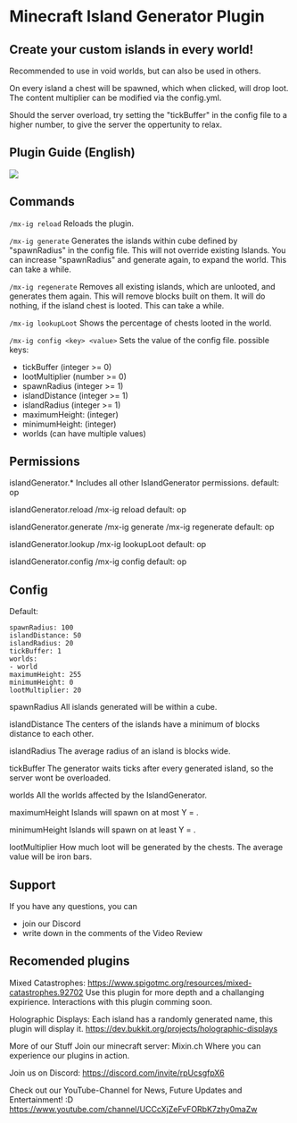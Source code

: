 # Minecraft Island Generator Plugin

## Create your custom islands in every world!

Recommended to use in void worlds, but can also be used in others.

On every island a chest will be spawned, which when clicked, will drop loot.
The content multiplier can be modified via the config.yml.

Should the server overload, try setting the "tickBuffer" in the config file to a higher number, to give the server the
oppertunity to relax.

## Plugin Guide (English)

[![](https://img.youtube.com/vi/vfwuMaA8BqY/0.jpg)](https://www.youtube.com/watch?v=vfwuMaA8BqY)

## Commands

`/mx-ig reload`
Reloads the plugin.

`/mx-ig generate`
Generates the islands within <x>*<x>*<x> cube defined by "spawnRadius" in the config file.
This will not override existing Islands.
You can increase "spawnRadius" and generate again, to expand the world.
This can take a while.

`/mx-ig regenerate`
Removes all existing islands, which are unlooted, and generates them again.
This will remove blocks built on them.
It will do nothing, if the island chest is looted.
This can take a while.

`/mx-ig lookupLoot`
Shows the percentage of chests looted in the world.

`/mx-ig config <key> <value>`
Sets the value of the config file.
possible keys:

- tickBuffer (integer >= 0)
- lootMultiplier (number >= 0)
- spawnRadius (integer >= 1)
- islandDistance (integer >= 1)
- islandRadius (integer >= 1)
- maximumHeight: (integer)
- minimumHeight: (integer)
- worlds (can have multiple values)

## Permissions

islandGenerator.*
Includes all other IslandGenerator permissions.
default: op

islandGenerator.reload
/mx-ig reload
default: op

islandGenerator.generate
/mx-ig generate
/mx-ig regenerate
default: op

islandGenerator.lookup
/mx-ig lookupLoot
default: op

islandGenerator.config
/mx-ig config
default: op

## Config

Default:

```
spawnRadius: 100
islandDistance: 50
islandRadius: 20
tickBuffer: 1
worlds:
- world
maximumHeight: 255
minimumHeight: 0
lootMultiplier: 20
```

spawnRadius <x>
All islands generated will be within a <x>*<x>*<x> cube.

islandDistance <x>
The centers of the islands have a minimum of <x> blocks distance to each other.

islandRadius <x>
The average radius of an island is <x> blocks wide.

tickBuffer <x>
The generator waits <x> ticks after every generated island, so the server wont be overloaded.

worlds
All the worlds affected by the IslandGenerator.

maximumHeight <x>
Islands will spawn on at most Y = <x>.

minimumHeight <x>
Islands will spawn on at least Y = <x>.

lootMultiplier <x>
How much loot will be generated by the chests.
The average value will be <x> iron bars.

## Support

If you have any questions, you can

- join our Discord
- write down in the comments of the Video Review

## Recomended plugins

Mixed Catastrophes:
https://www.spigotmc.org/resources/mixed-catastrophes.92702
Use this plugin for more depth and a challanging expirience.
Interactions with this plugin comming soon.

Holographic Displays:
Each island has a randomly generated name, this plugin will display it.
https://dev.bukkit.org/projects/holographic-displays

More of our Stuff
Join our minecraft server: Mixin.ch
Where you can experience our plugins in action.

Join us on Discord:
https://discord.com/invite/rpUcsgfpX6

Check out our YouTube-Channel for News, Future Updates and Entertainment! :D
https://www.youtube.com/channel/UCCcXjZeFvFORbK7zhy0maZw
